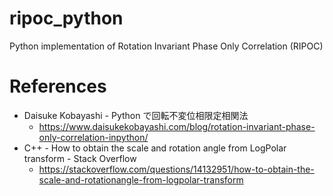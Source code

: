 # ripoc_python
Python implementation of Rotation Invariant Phase Only Correlation (RIPOC)

# References
- Daisuke Kobayashi - Python で回転不変位相限定相関法
  - https://www.daisukekobayashi.com/blog/rotation-invariant-phase-only-correlation-inpython/
- C++ - How to obtain the scale and rotation angle from LogPolar transform - Stack Overflow
  - https://stackoverflow.com/questions/14132951/how-to-obtain-the-scale-and-rotationangle-from-logpolar-transform
  